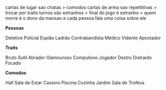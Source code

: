 cartas de lugar sao chatas > comodos
cartas de arma sao repetititvas > trocar por traits
turnos são estranhos >
final do jogo é estranho >
quem morre é o dono da mansao e cada pessoa fala uma coisa sobre ele

**Pessoas**

Detetive
Policial
Espião
Ladrão
Contrabandista
Médico
Vidente
Apostador

**Traits**

Bruto
Sutil
Atirador
Glamouroso
Compulsivo
Jogador
Destro
Distraido
Focado

**Comodos**

Hall
Sala de Estar
Cassino
Piscina
Cozinha
Jardim
Sala de Troféus

